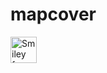 # mapcover
<img src="http://www.w3schools.com/tags/smiley.gif" alt="Smiley face" width="42" height="42">
